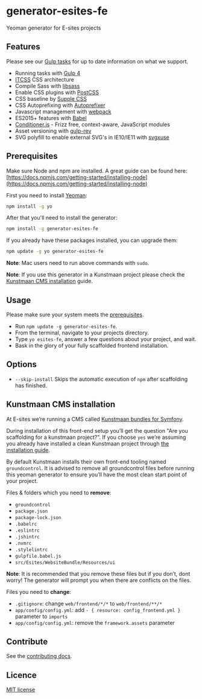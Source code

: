 # generator-esites-fe
Yeoman generator for E-sites projects

## Features
Please see our [Gulp tasks](https://github.com/e-sites/generator-esites-fe/tree/master/app/templates/_tasks) for up to date information on what we support.

- Running tasks with [Gulp 4](https://github.com/gulpjs/gulp)
- [ITCSS](https://www.creativebloq.com/web-design/manage-large-css-projects-itcss-101517528) CSS architecture
- Compile Sass with [libsass](http://libsass.org)
- Enable CSS plugins with [PostCSS](http://postcss.org/)
- CSS baseline by [Supple CSS](https://github.com/supple-css/supple)
- CSS Autoprefixing with [Autoprefixer](https://github.com/postcss/autoprefixer)
- Javascript management with [webpack](https://webpack.js.org/)
- ES2015+ features with [Babel](https://babeljs.io)
- [Conditioner.js](https://github.com/rikschennink/conditioner) - Frizz free, context-aware, JavaScript modules
- Asset versioning with [gulp-rev](https://github.com/sindresorhus/gulp-rev)
- SVG polyfill to enable external SVG's in IE10/IE11 with [svgxuse](https://github.com/Keyamoon/svgxuse)

## Prerequisites
Make sure Node and npm are installed. A great guide can be found here: [https://docs.npmjs.com/getting-started/installing-node](https://docs.npmjs.com/getting-started/installing-node)

First you need to install [Yeoman](http://yeoman.io/):

```bash
npm install -g yo
```

After that you'll need to install the generator:
```bash
npm install -g generator-esites-fe
```

If you already have these packages installed, you can upgrade them:
```bash
npm update -g yo generator-esites-fe
```

**Note**: Mac users need to run above commands with `sudo`.

**Note**: If you use this generator in a Kunstmaan project please check the [Kunstmaan CMS installation](#kunstmaan-cms-installation) guide.

## Usage
Please make sure your system meets the [prerequisites](#prerequisites).

- Run `npm update -g generator-esites-fe`.
- From the terminal, navigate to your projects directory.
- Type `yo esites-fe`, answer a few questions about your project, and wait.
- Bask in the glory of your fully scaffolded frontend installation.

## Options
- `--skip-install`
  Skips the automatic execution of `npm` after scaffolding has finished.

## Kunstmaan CMS installation
At E-sites we’re running a CMS called [Kunstmaan bundles for Symfony](https://bundles.kunstmaan.be/).

During installation of this front-end setup you’ll get the question "Are you scaffolding for a kunstmaan project?". If you choose `yes` we’re assuming you already have installed a clean Kunstmaan project through [the installation guide](https://kunstmaanbundlescms.readthedocs.io/en/latest/installation/).

By default Kunstmaan installs their own front-end tooling named `groundcontrol`.
It is advised to remove all groundcontrol files before running this yeoman generator to ensure you’ll have the most clean start point of your project.

Files & folders which you need to **remove**:

- `groundcontrol`
- `package.json`
- `package-lock.json`
- `.babelrc`
- `.eslintrc`
- `.jshintrc`
- `.nvmrc`
- `.stylelintrc`
- `gulpfile.babel.js`
- `src/Esites/WebsiteBundle/Resources/ui`

**Note**: It is recommended that you remove these files but if you don’t, dont worry! The generator will prompt you when there are conflicts on the files.

Files you need to **change**:

- `.gitignore`: change `web/frontend/*/*` to `web/frontend/**/*`
- `app/config/config.yml`: add `- { resource: config_frontend.yml }` parameter to `imports`
- `app/config/config.yml`: remove the `framework.assets` parameter


## Contribute

See the [contributing docs](contributing.md).

## Licence

[MIT license](LICENSE)
